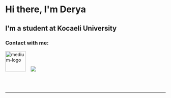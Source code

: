 # Hi there, I'm Derya

## I'm a student at Kocaeli University


### Contact with me:
[<img width="64" height="64" src="https://img.icons8.com/sf-black/64/000000/medium-logo.png" alt="medium-logo"/>][Medium]
&nbsp;&nbsp;
[<img src="https://img.icons8.com/fluency/48/000000/linkedin.png"/>][linkedin]

<br />
<br />

---
 

</details>

[linkedin]: https://www.linkedin.com/in/derya-gelmez/
[Medium]: https://medium.com/@deryagelmez
